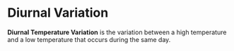 # Diurnal Variation

**Diurnal Temperature Variation** is the variation between a high temperature and a low temperature that occurs during the same day.

